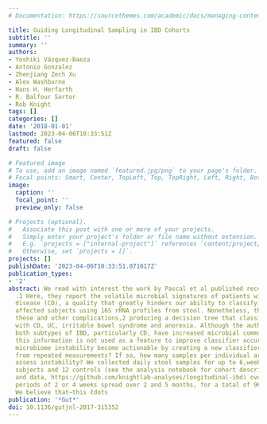 ```yaml
---
# Documentation: https://sourcethemes.com/academic/docs/managing-content/

title: Guiding Longitudinal Sampling in IBD Cohorts
subtitle: ''
summary: ''
authors:
- Yoshiki Vázquez-Baeza
- Antonio Gonzalez
- Zhenjiang Zech Xu
- Alex Washburne
- Hans H. Herfarth
- R. Balfour Sartor
- Rob Knight
tags: []
categories: []
date: '2018-01-01'
lastmod: 2023-04-06T10:33:51Z
featured: false
draft: false

# Featured image
# To use, add an image named `featured.jpg/png` to your page's folder.
# Focal points: Smart, Center, TopLeft, Top, TopRight, Left, Right, BottomLeft, Bottom, BottomRight.
image:
  caption: ''
  focal_point: ''
  preview_only: false

# Projects (optional).
#   Associate this post with one or more of your projects.
#   Simply enter your project's folder or file name without extension.
#   E.g. `projects = ["internal-project"]` references `content/project/deep-learning/index.md`.
#   Otherwise, set `projects = []`.
projects: []
publishDate: '2023-04-06T10:33:51.071617Z'
publication_types:
- '2'
abstract: We read with interest the work by Pascal et al published recently in Gut
  .1 Here, they report the volatile microbial signatures of patients with Crohn's
  disease (CD), a quality that greatly hinders our ability to classify healthy from
  affected subjects using 16S rRNA profiles from stool. Nonetheless, their work overcame
  these and other complications,2 producing a decision tree that classifies subjects
  with CD, UC, irritable bowel syndrome and anorexia. Although the authors note that
  both subtypes of IBD, particularly CD, have increased microbial community instability,
  this information is not used as a feature to improve classifier accuracy. Could
  microbiome instability become actionable by creating a new classifier that benefits
  from repeated measurements? If so, how many samples per individual are needed to
  assess instability? We collected daily stool samples for up to 6,weeks from 19 CD
  subjects and 12 controls (see the analysis notebook for cohort description, methods
  and data, https://github.com/knightlab-analyses/longitudinal-ibd) over two separate
  periods of 2 or 4 weeks spread over 2 and 5 months, for a total of 960 samples.
  We believe that~this łdots
publication: '*Gut*'
doi: 10.1136/gutjnl-2017-315352
---
```

